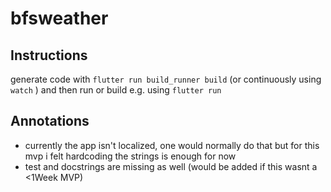 # bfsweather

## Instructions

generate code with `flutter run build_runner build` (or continuously using `watch` ) and then run or build e.g. using `flutter run`

## Annotations

- currently the app isn't localized, one would normally do that but for this mvp i felt hardcoding the strings is enough for now
- test and docstrings are missing as well (would be added if this wasnt a <1Week MVP)
